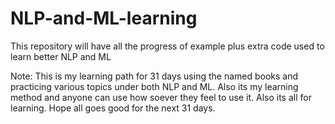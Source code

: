 # NLP-and-ML-learning
This repository will have all the progress of example plus extra code used to learn better NLP and ML

Note: This is my learning path for 31 days using the named books and practicing various topics under both NLP and ML. Also its my learning method and anyone can use how soever they feel to use it. Also its all for learning. Hope all goes good for the next 31 days.
